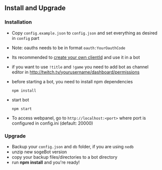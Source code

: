 ## Install and Upgrade
### Installation
- Copy `config.example.json` to `config.json` and set everything as desired in `config` part
- Note: oauths needs to be in format `oauth:YourOauthCode`
- Its recommended to [create your own clientId](https://github.com/sogehige/sogeBot/wiki/custom-clientId-(recommended)) and use it in a bot
- if you want to use `!title` and `!game` you need to add bot as channel editor in http://twitch.tv/yourusername/dashboard/permissions
- before starting a bot, you need to install npm dependencies

    `npm install`

- start bot

    `npm start`

- To access webpanel, go to `http://localhost:<port>` where port is configured in config.ini (default: 20000)

### Upgrade
- Backup your `config.json` and `db` folder, if you are using `nedb`
- unzip new sogeBot version
- copy your backup files/directories to a bot directory
- run **npm install** and you're ready!
